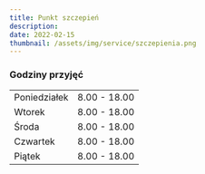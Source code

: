 ```yaml
---
title: Punkt szczepień
description: 
date: 2022-02-15
thumbnail: /assets/img/service/szczepienia.png
---
```


### Godziny przyjęć

|                   |                 |
| ----------------- | --------------- |
| Poniedziałek      | 8.00 - 18.00    |
| Wtorek            | 8.00 - 18.00    |
| Środa             | 8.00 - 18.00    |
| Czwartek          | 8.00 - 18.00    |
| Piątek            | 8.00 - 18.00    |